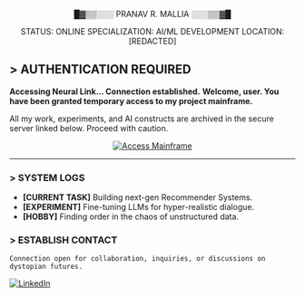 <div align="center">

█▓▒▒░░░ PRANAV R. MALLIA ░░░▒▒▓█

STATUS: ONLINE
SPECIALIZATION: AI/ML DEVELOPMENT
LOCATION: [REDACTED]


</div>

## > AUTHENTICATION REQUIRED

**Accessing Neural Link... Connection established.**
**Welcome, user. You have been granted temporary access to my project mainframe.**

All my work, experiments, and AI constructs are archived in the secure server linked below. Proceed with caution.

<p align="center">
  <a href="https://main-page-git-main-pranavs-projects-6bbf29bb.vercel.app/">
    <img src="https://img.shields.io/badge/DECRYPT_PROJECT_FILES-FF00FF?style=for-the-badge&logo=hackthebox&logoColor=white" alt="Access Mainframe">
  </a>
</p>

---

### > SYSTEM LOGS

-   **[CURRENT TASK]** Building next-gen Recommender Systems.
-   **[EXPERIMENT]** Fine-tuning LLMs for hyper-realistic dialogue.
-   **[HOBBY]** Finding order in the chaos of unstructured data.

### > ESTABLISH CONTACT

`Connection open for collaboration, inquiries, or discussions on dystopian futures.`

<p>
  <a href="https://linkedin.com/in/pranavmallia">
    <img src="https://img.shields.io/badge/LinkedIn_Protocol-0A66C2?style=flat-square&logo=linkedin" alt="LinkedIn">
  </a>
</p>
